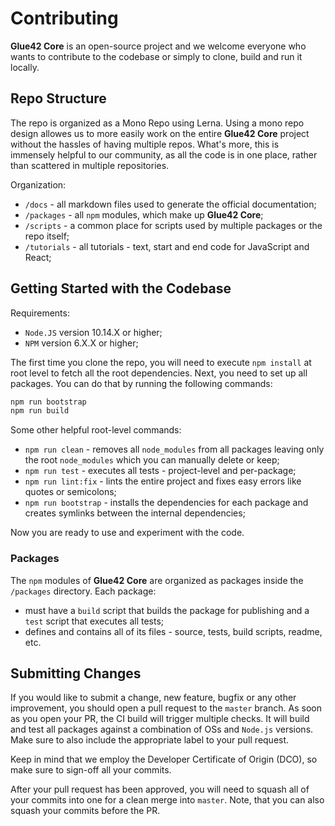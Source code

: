 # Contributing

**Glue42 Core** is an open-source project and we welcome everyone who wants to contribute to the codebase or simply to clone, build and run it locally.

## Repo Structure

The repo is organized as a Mono Repo using Lerna. Using a mono repo design allowes us to more easily work on the entire **Glue42 Core** project without the hassles of having multiple repos. What's more, this is immensely helpful to our community, as all the code is in one place, rather than scattered in multiple repositories.

Organization:

- `/docs` - all markdown files used to generate the official documentation;
- `/packages` - all `npm` modules, which make up **Glue42 Core**;
- `/scripts` - a common place for scripts used by multiple packages or the repo itself;
- `/tutorials` - all tutorials - text, start and end code for JavaScript and React;

## Getting Started with the Codebase

Requirements:

- `Node.JS` version 10.14.X or higher;
- `NPM` version 6.X.X or higher;

The first time you clone the repo, you will need to execute `npm install` at root level to fetch all the root dependencies. Next, you need to set up all packages. You can do that by running the following commands:

```cmd
npm run bootstrap
npm run build
```

Some other helpful root-level commands:

- `npm run clean` - removes all `node_modules` from all packages leaving only the root `node_modules` which you can manually delete or keep;
- `npm run test` - executes all tests - project-level and per-package;
- `npm run lint:fix` - lints the entire project and fixes easy errors like quotes or semicolons;
- `npm run bootstrap` - installs the dependencies for each package and creates symlinks between the internal dependencies;


Now you are ready to use and experiment with the code.

### Packages

The `npm` modules of **Glue42 Core** are organized as packages inside the `/packages` directory. Each package:
- must have a `build` script that builds the package for publishing and a `test` script that executes all tests;
- defines and contains all of its files - source, tests, build scripts, readme, etc.

## Submitting Changes

If you would like to submit a change, new feature, bugfix or any other improvement, you should open a pull request to the `master` branch. As soon as you open your PR, the CI build will trigger multiple checks. It will build and test all packages against a combination of OSs and `Node.js` versions. Make sure to also include the appropriate label to your pull request.

Keep in mind that we employ the Developer Certificate of Origin (DCO), so make sure to sign-off all your commits.

After your pull request has been approved, you will need to squash all of your commits into one for a clean merge into `master`. Note, that you can also squash your commits before the PR.